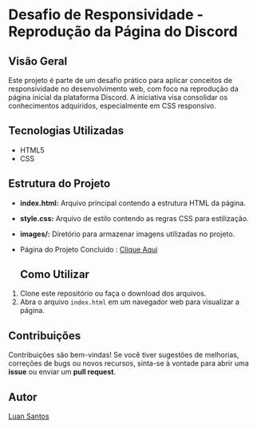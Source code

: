 # Desafio de Responsividade - Reprodução da Página do Discord

## Visão Geral

Este projeto é parte de um desafio prático para aplicar conceitos de responsividade no desenvolvimento web, com foco na reprodução da página inicial da plataforma Discord.
A iniciativa visa consolidar os conhecimentos adquiridos, especialmente em CSS responsivo.

## Tecnologias Utilizadas

- HTML5
- CSS

## Estrutura do Projeto

- **index.html:** Arquivo principal contendo a estrutura HTML da página.
- **style.css:** Arquivo de estilo contendo as regras CSS para estilização.
- **images/:** Diretório para armazenar imagens utilizadas no projeto.

- Página do Projeto Concluido : [Clique Aqui](https://luansant1993.github.io/Desafio-CSS/)

  ## Como Utilizar

1. Clone este repositório ou faça o download dos arquivos.
2. Abra o arquivo `index.html` em um navegador web para visualizar a página.

## Contribuições

Contribuições são bem-vindas! Se você tiver sugestões de melhorias, correções de bugs ou novos recursos, sinta-se à vontade para abrir uma **issue** ou enviar um **pull request**.

## Autor

[Luan Santos](https://www.linkedin.com/in/luan-santos-361480257/)
